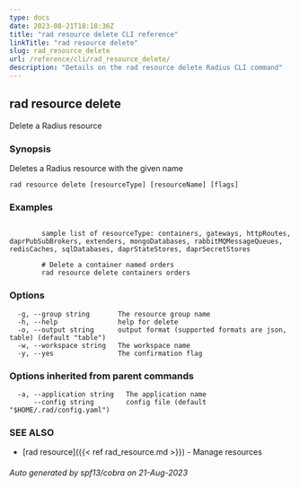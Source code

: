 ```yaml
---
type: docs
date: 2023-08-21T18:18:36Z
title: "rad resource delete CLI reference"
linkTitle: "rad resource delete"
slug: rad_resource_delete
url: /reference/cli/rad_resource_delete/
description: "Details on the rad resource delete Radius CLI command"
---
```

## rad resource delete

Delete a Radius resource

### Synopsis

Deletes a Radius resource with the given name

```
rad resource delete [resourceType] [resourceName] [flags]
```

### Examples

```

		sample list of resourceType: containers, gateways, httpRoutes, daprPubSubBrokers, extenders, mongoDatabases, rabbitMQMessageQueues, redisCaches, sqlDatabases, daprStateStores, daprSecretStores
		
		# Delete a container named orders
		rad resource delete containers orders
```

### Options

```
  -g, --group string       The resource group name
  -h, --help               help for delete
  -o, --output string      output format (supported formats are json, table) (default "table")
  -w, --workspace string   The workspace name
  -y, --yes                The confirmation flag
```

### Options inherited from parent commands

```
  -a, --application string   The application name
      --config string        config file (default "$HOME/.rad/config.yaml")
```

### SEE ALSO

* [rad resource]({{< ref rad_resource.md >}})	 - Manage resources

###### Auto generated by spf13/cobra on 21-Aug-2023
